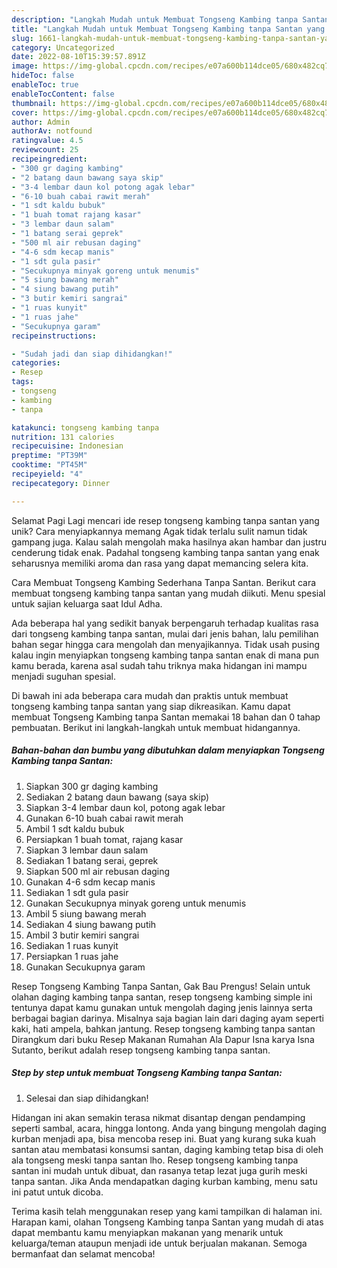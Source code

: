 ```yaml
---
description: "Langkah Mudah untuk Membuat Tongseng Kambing tanpa Santan yang Lezat, Mantap"
title: "Langkah Mudah untuk Membuat Tongseng Kambing tanpa Santan yang Lezat, Mantap"
slug: 1661-langkah-mudah-untuk-membuat-tongseng-kambing-tanpa-santan-yang-lezat-mantap
category: Uncategorized
date: 2022-08-10T15:39:57.891Z
image: https://img-global.cpcdn.com/recipes/e07a600b114dce05/680x482cq70/tongseng-kambing-tanpa-santan-foto-resep-utama.jpg
hideToc: false
enableToc: true
enableTocContent: false
thumbnail: https://img-global.cpcdn.com/recipes/e07a600b114dce05/680x482cq70/tongseng-kambing-tanpa-santan-foto-resep-utama.jpg
cover: https://img-global.cpcdn.com/recipes/e07a600b114dce05/680x482cq70/tongseng-kambing-tanpa-santan-foto-resep-utama.jpg
author: Admin
authorAv: notfound
ratingvalue: 4.5
reviewcount: 25
recipeingredient:
- "300 gr daging kambing"
- "2 batang daun bawang saya skip"
- "3-4 lembar daun kol potong agak lebar"
- "6-10 buah cabai rawit merah"
- "1 sdt kaldu bubuk"
- "1 buah tomat rajang kasar"
- "3 lembar daun salam"
- "1 batang serai geprek"
- "500 ml air rebusan daging"
- "4-6 sdm kecap manis"
- "1 sdt gula pasir"
- "Secukupnya minyak goreng untuk menumis"
- "5 siung bawang merah"
- "4 siung bawang putih"
- "3 butir kemiri sangrai"
- "1 ruas kunyit"
- "1 ruas jahe"
- "Secukupnya garam"
recipeinstructions:

- "Sudah jadi dan siap dihidangkan!"
categories:
- Resep
tags:
- tongseng
- kambing
- tanpa

katakunci: tongseng kambing tanpa 
nutrition: 131 calories
recipecuisine: Indonesian
preptime: "PT39M"
cooktime: "PT45M"
recipeyield: "4"
recipecategory: Dinner

---
```



Selamat Pagi Lagi mencari ide resep tongseng kambing tanpa santan yang unik? Cara menyiapkannya memang Agak tidak terlalu sulit namun tidak gampang juga. Kalau salah mengolah maka hasilnya akan hambar dan justru cenderung tidak enak. Padahal tongseng kambing tanpa santan yang enak seharusnya memiliki aroma dan rasa yang dapat memancing selera kita.


Cara Membuat Tongseng Kambing Sederhana Tanpa Santan. Berikut cara membuat tongseng kambing tanpa santan yang mudah diikuti. Menu spesial untuk sajian keluarga saat Idul Adha.

Ada beberapa hal yang sedikit banyak berpengaruh terhadap kualitas rasa dari tongseng kambing tanpa santan, mulai dari jenis bahan, lalu pemilihan bahan segar hingga cara mengolah dan menyajikannya. Tidak usah pusing kalau ingin menyiapkan tongseng kambing tanpa santan enak di mana pun kamu berada, karena asal sudah tahu triknya maka hidangan ini mampu menjadi suguhan spesial.


Di bawah ini ada beberapa cara mudah dan praktis untuk membuat tongseng kambing tanpa santan yang siap dikreasikan. Kamu dapat membuat Tongseng Kambing tanpa Santan memakai 18 bahan dan 0 tahap pembuatan. Berikut ini langkah-langkah untuk membuat hidangannya.

<!--inarticleads1-->

##### Bahan-bahan dan bumbu yang dibutuhkan dalam menyiapkan Tongseng Kambing tanpa Santan:

1. Siapkan 300 gr daging kambing
1. Sediakan 2 batang daun bawang (saya skip)
1. Siapkan 3-4 lembar daun kol, potong agak lebar
1. Gunakan 6-10 buah cabai rawit merah
1. Ambil 1 sdt kaldu bubuk
1. Persiapkan 1 buah tomat, rajang kasar
1. Siapkan 3 lembar daun salam
1. Sediakan 1 batang serai, geprek
1. Siapkan 500 ml air rebusan daging
1. Gunakan 4-6 sdm kecap manis
1. Sediakan 1 sdt gula pasir
1. Gunakan Secukupnya minyak goreng untuk menumis
1. Ambil 5 siung bawang merah
1. Sediakan 4 siung bawang putih
1. Ambil 3 butir kemiri sangrai
1. Sediakan 1 ruas kunyit
1. Persiapkan 1 ruas jahe
1. Gunakan Secukupnya garam


Resep Tongseng Kambing Tanpa Santan, Gak Bau Prengus! Selain untuk olahan daging kambing tanpa santan, resep tongseng kambing simple ini tentunya dapat kamu gunakan untuk mengolah daging jenis lainnya serta berbagai bagian darinya. Misalnya saja bagian lain dari daging ayam seperti kaki, hati ampela, bahkan jantung. Resep tongseng kambing tanpa santan Dirangkum dari buku Resep Makanan Rumahan Ala Dapur Isna karya Isna Sutanto, berikut adalah resep tongseng kambing tanpa santan. 

<!--inarticleads2-->

##### Step by step untuk membuat Tongseng Kambing tanpa Santan:


1. Selesai dan siap dihidangkan!

Hidangan ini akan semakin terasa nikmat disantap dengan pendamping seperti sambal, acara, hingga lontong. Anda yang bingung mengolah daging kurban menjadi apa, bisa mencoba resep ini. Buat yang kurang suka kuah santan atau membatasi konsumsi santan, daging kambing tetap bisa di oleh ala tongseng meski tanpa santan lho. Resep tongseng kambing tanpa santan ini mudah untuk dibuat, dan rasanya tetap lezat juga gurih meski tanpa santan. Jika Anda mendapatkan daging kurban kambing, menu satu ini patut untuk dicoba. 

Terima kasih telah menggunakan resep yang kami tampilkan di halaman ini. Harapan kami, olahan Tongseng Kambing tanpa Santan yang mudah di atas dapat membantu kamu menyiapkan makanan yang menarik untuk keluarga/teman ataupun menjadi ide untuk berjualan makanan. Semoga bermanfaat dan selamat mencoba!
